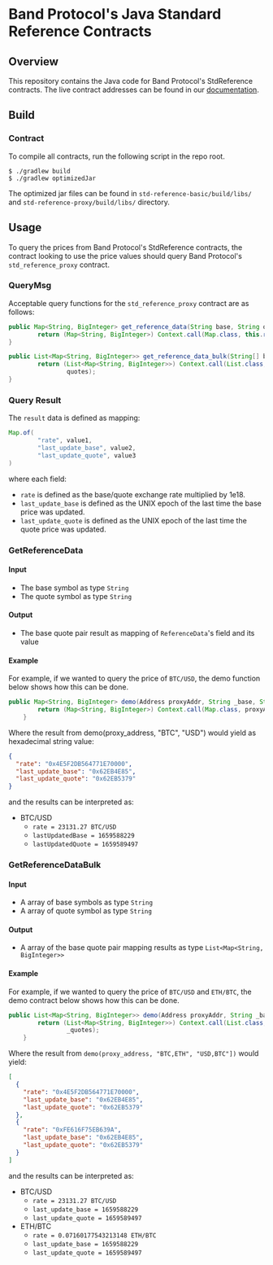 # Band Protocol's Java Standard Reference Contracts

## Overview

This repository contains the Java code for Band Protocol's StdReference contracts. The live contract
addresses can be found in
our [documentation](https://docs.bandchain.org/band-standard-dataset/supported-blockchains.html).

## Build

### Contract

To compile all contracts, run the following script in the repo root.

```console
$ ./gradlew build
$ ./gradlew optimizedJar
```

The optimized jar files can be found in `std-reference-basic/build/libs/` and `std-reference-proxy/build/libs/` directory.

## Usage

To query the prices from Band Protocol's StdReference contracts, the contract looking to use the price values should
query Band Protocol's `std_reference_proxy` contract.

### QueryMsg

Acceptable query functions for the `std_reference_proxy` contract are as follows:

```java
public Map<String, BigInteger> get_reference_data(String base, String quote) {
        return (Map<String, BigInteger>) Context.call(Map.class, this.ref, "getReferenceData", base, quote);
}

public List<Map<String, BigInteger>> get_reference_data_bulk(String[] bases, String[] quotes) {
        return (List<Map<String, BigInteger>>) Context.call(List.class, this.ref, "getReferenceDataBulk", bases,
                quotes);
}
```

### Query Result

The `result` data is defined as mapping:

```java
Map.of(
        "rate", value1,
        "last_update_base", value2,
        "last_update_quote", value3
)
```

where each field:

- `rate` is defined as the base/quote exchange rate multiplied by 1e18.
- `last_update_base` is defined as the UNIX epoch of the last time the base price was updated.
- `last_update_quote` is defined as the UNIX epoch of the last time the quote price was updated.

### GetReferenceData

#### Input

- The base symbol as type `String`
- The quote symbol as type `String`

#### Output

- The base quote pair result as mapping of `ReferenceData`'s field and its value

#### Example

For example, if we wanted to query the price of `BTC/USD`, the demo function below shows how this can be done.

```java
public Map<String, BigInteger> demo(Address proxyAddr, String _base, String _quote) {
        return (Map<String, BigInteger>) Context.call(Map.class, proxyAddr, "get_reference_data", _base, _quote);
    }
```

Where the result from demo(proxy_address, "BTC", "USD") would yield as hexadecimal string value:

```json
{
  "rate": "0x4E5F2DB564771E70000",
  "last_update_base": "0x62EB4E85",
  "last_update_quote": "0x62EB5379"
}
```

and the results can be interpreted as:

- BTC/USD
  - `rate = 23131.27 BTC/USD`
  - `lastUpdatedBase = 1659588229`
  - `lastUpdatedQuote = 1659589497`

### GetReferenceDataBulk

#### Input

- A array of base symbols as type `String`
- A array of quote symbol as type `String`

#### Output

- A array of the base quote pair mapping results as type `List<Map<String, BigInteger>>`

#### Example

For example, if we wanted to query the price of `BTC/USD` and `ETH/BTC`, the demo contract below shows how this can be
done.

```java
public List<Map<String, BigInteger>> demo(Address proxyAddr, String _bases, String _quotes) {
        return (List<Map<String, BigInteger>>) Context.call(List.class, proxyAddr, "get_reference_data_bulk", _bases,
                _quotes);
    }
```

Where the result from `demo(proxy_address, "BTC,ETH", "USD,BTC"])` would yield:

```json
[
  {
    "rate": "0x4E5F2DB564771E70000",
    "last_update_base": "0x62EB4E85",
    "last_update_quote": "0x62EB5379"
  },
  {
    "rate": "0xFE616F75EB639A",
    "last_update_base": "0x62EB4E85",
    "last_update_quote": "0x62EB5379"
  }
]
```

and the results can be interpreted as:

- BTC/USD
  - `rate = 23131.27 BTC/USD`
  - `last_update_base = 1659588229`
  - `last_update_quote = 1659589497`
- ETH/BTC
  - `rate = 0.07160177543213148 ETH/BTC`
  - `last_update_base = 1659588229`
  - `last_update_quote = 1659589497`
